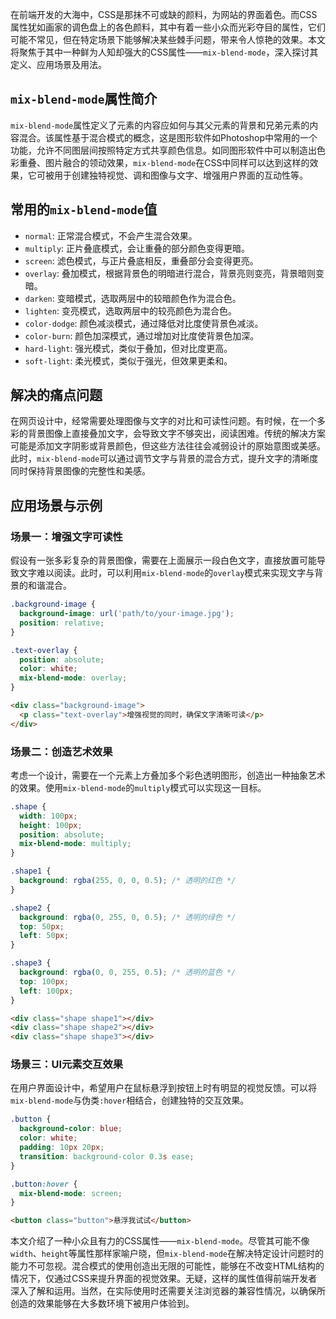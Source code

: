 在前端开发的大海中，CSS是那抹不可或缺的颜料，为网站的界面着色。而CSS属性犹如画家的调色盘上的各色颜料，其中有着一些小众而光彩夺目的属性，它们可能不常见，但在特定场景下能够解决某些棘手问题，带来令人惊艳的效果。本文将聚焦于其中一种鲜为人知却强大的CSS属性——`mix-blend-mode`，深入探讨其定义、应用场景及用法。

## `mix-blend-mode`属性简介

`mix-blend-mode`属性定义了元素的内容应如何与其父元素的背景和兄弟元素的内容混合。该属性基于混合模式的概念，这是图形软件如Photoshop中常用的一个功能，允许不同图层间按照特定方式共享颜色信息。如同图形软件中可以制造出色彩重叠、图片融合的领动效果，`mix-blend-mode`在CSS中同样可以达到这样的效果，它可被用于创建独特视觉、调和图像与文字、增强用户界面的互动性等。

## 常用的`mix-blend-mode`值

- `normal`: 正常混合模式，不会产生混合效果。
- `multiply`: 正片叠底模式，会让重叠的部分颜色变得更暗。
- `screen`: 滤色模式，与正片叠底相反，重叠部分会变得更亮。
- `overlay`: 叠加模式，根据背景色的明暗进行混合，背景亮则变亮，背景暗则变暗。
- `darken`: 变暗模式，选取两层中的较暗颜色作为混合色。
- `lighten`: 变亮模式，选取两层中的较亮颜色为混合色。
- `color-dodge`: 颜色减淡模式，通过降低对比度使背景色减淡。
- `color-burn`: 颜色加深模式，通过增加对比度使背景色加深。
- `hard-light`: 强光模式，类似于叠加，但对比度更高。
- `soft-light`: 柔光模式，类似于强光，但效果更柔和。

## 解决的痛点问题

在网页设计中，经常需要处理图像与文字的对比和可读性问题。有时候，在一个多彩的背景图像上直接叠加文字，会导致文字不够突出，阅读困难。传统的解决方案可能是添加文字阴影或背景颜色，但这些方法往往会减弱设计的原始意图或美感。此时，`mix-blend-mode`可以通过调节文字与背景的混合方式，提升文字的清晰度同时保持背景图像的完整性和美感。

## 应用场景与示例

### 场景一：增强文字可读性

假设有一张多彩复杂的背景图像，需要在上面展示一段白色文字，直接放置可能导致文字难以阅读。此时，可以利用`mix-blend-mode`的`overlay`模式来实现文字与背景的和谐混合。

```css
.background-image {
  background-image: url('path/to/your-image.jpg');
  position: relative;
}

.text-overlay {
  position: absolute;
  color: white;
  mix-blend-mode: overlay;
}
```

```html
<div class="background-image">
  <p class="text-overlay">增强视觉的同时，确保文字清晰可读</p>
</div>
```

### 场景二：创造艺术效果

考虑一个设计，需要在一个元素上方叠加多个彩色透明图形，创造出一种抽象艺术的效果。使用`mix-blend-mode`的`multiply`模式可以实现这一目标。

```css
.shape {
  width: 100px;
  height: 100px;
  position: absolute;
  mix-blend-mode: multiply;
}

.shape1 {
  background: rgba(255, 0, 0, 0.5); /* 透明的红色 */
}

.shape2 {
  background: rgba(0, 255, 0, 0.5); /* 透明的绿色 */
  top: 50px;
  left: 50px;
}

.shape3 {
  background: rgba(0, 0, 255, 0.5); /* 透明的蓝色 */
  top: 100px;
  left: 100px;
}
```

```html
<div class="shape shape1"></div>
<div class="shape shape2"></div>
<div class="shape shape3"></div>
```

### 场景三：UI元素交互效果

在用户界面设计中，希望用户在鼠标悬浮到按钮上时有明显的视觉反馈。可以将`mix-blend-mode`与伪类`:hover`相结合，创建独特的交互效果。

```css
.button {
  background-color: blue;
  color: white;
  padding: 10px 20px;
  transition: background-color 0.3s ease;
}

.button:hover {
  mix-blend-mode: screen;
}
```

```html
<button class="button">悬浮我试试</button>
```

本文介绍了一种小众且有力的CSS属性——`mix-blend-mode`。尽管其可能不像`width`、`height`等属性那样家喻户晓，但`mix-blend-mode`在解决特定设计问题时的能力不可忽视。混合模式的使用创造出无限的可能性，能够在不改变HTML结构的情况下，仅通过CSS来提升界面的视觉效果。无疑，这样的属性值得前端开发者深入了解和运用。当然，在实际使用时还需要关注浏览器的兼容性情况，以确保所创造的效果能够在大多数环境下被用户体验到。
